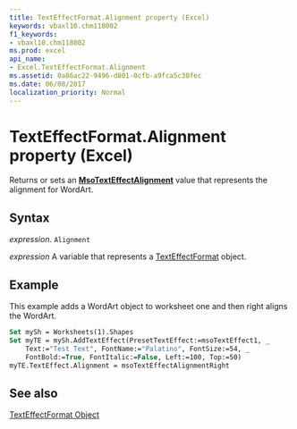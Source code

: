```yaml
---
title: TextEffectFormat.Alignment property (Excel)
keywords: vbaxl10.chm118002
f1_keywords:
- vbaxl10.chm118002
ms.prod: excel
api_name:
- Excel.TextEffectFormat.Alignment
ms.assetid: 0a86ac22-9496-d801-0cfb-a9fca5c30fec
ms.date: 06/08/2017
localization_priority: Normal
---
```



# TextEffectFormat.Alignment property (Excel)

Returns or sets an  **[MsoTextEffectAlignment](Office.MsoTextEffectAlignment.md)** value that represents the alignment for WordArt.


## Syntax

_expression_. `Alignment`

_expression_ A variable that represents a [TextEffectFormat](./Excel.TextEffectFormat.md) object.


## Example

This example adds a WordArt object to worksheet one and then right aligns the WordArt.


```vb
Set mySh = Worksheets(1).Shapes 
Set myTE = mySh.AddTextEffect(PresetTextEffect:=msoTextEffect1, _ 
    Text:="Test Text", FontName:="Palatino", FontSize:=54, _ 
    FontBold:=True, FontItalic:=False, Left:=100, Top:=50) 
myTE.TextEffect.Alignment = msoTextEffectAlignmentRight
```


## See also


[TextEffectFormat Object](Excel.TextEffectFormat.md)

